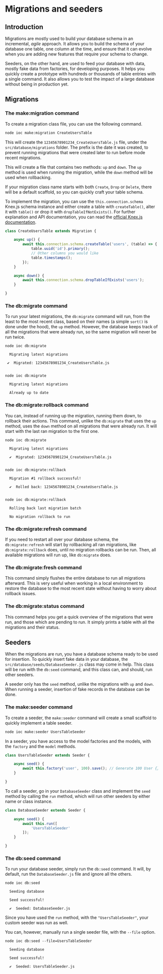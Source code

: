# Migrations and seeders

## Introduction

Migrations are mostly used to build your database schema in an incremental, _agile_ approach.
It allows you to build the schema of your database one table, one column at the time, and ensure that it can evolve when you are adding new features that require your schema to change.

Seeders, on the other hand, are used to feed your database with data, mostly fake data from factories, for developing purposes.
It helps you quickly create a prototype with hundreds or thousands of table entries with a single command.
It also allows you to test the impact of a large database without being in production yet.



## Migrations

### The make:migration command

To create a migration class file, you can use the following command.

```bash
node ioc make:migration CreateUsersTable
```

This will create the `12345678901234_CreateUsersTable.js` file, under the `src/database/migrations` folder.
The prefix is the date it was created, to prevent running migrations that were created later to run before mode recent migrations.

This will create a file that contains two methods: `up` and `down`.
The `up` method is used when running the migration, while the `down` method will be used when rollbacking.

If your migration class name starts with both `Create`, `Drop` or `Delete`, there will be a default scaffold, so you can quickly craft your table schema.

To implement the migration, you can use the `this.connection.schema` Knex.js schema instance and either create a table with `createTable()`, alter it with `table()` or drop it with `dropTableIfNotExists()`.
For further explanation and API documentation, you can read the [official Knex.js documentation](http://knexjs.org/#Schema).

```javascript
class CreateUsersTable extends Migration {

    async up() {
        await this.connection.schema.createTable('users', (table) => {
            table.uuid('id').primary();
            // Other columns you would like
            table.timestamps();
        });
    }

    async down() {
        await this.connection.schema.dropTableIfExists('users');
    }

}
```



### The db:migrate command

To run your latest migrations, the `db:migrate` command will run, from the least to the most recent class, based on their names (a simple `sort()` is done under the hood), the `up` method.
However, the database keeps track of all the migrations that were already run, so the same migration will never be run twice.

```
node ioc db:migrate

  Migrating latest migrations

 ✔  Migrated: 12345678901234_CreateUsersTable.js


node ioc db:migrate

  Migrating latest migrations

  Already up to date
```



### The db:migrate:rollback command

You can, instead of running up the migration, running them down, to rollback their actions.
This command, unlike the `db:migrate` that uses the `up` method, uses the `down` method on all migrations that were already run.
It will start with the last ran migration to the first one.

```
node ioc db:migrate

  Migrating latest migrations

  ✔  Migrated: 12345678901234_CreateUsersTable.js


node ioc db:migrate:rollback

  Migration #1 rollback successful!

  ✔  Rolled back: 12345678901234_CreateUsersTable.js


node ioc db:migrate:rollback

  Rolling back last migration batch

  No migration rollback to run
```



### The db:migrate:refresh command

If you need to restart all over your database schema, the `db:migrate:refresh` will start by rollbacking all ran migrations, like `db:migrate:rollback` does, until no migration rollbacks can be run.
Then, all available migrations will run up, like `db:migrate` does.



### The db:migrate:fresh command

This command simply flushes the entire database to run all migrations afterward.
This is very useful when working in a local environment to restore the database to the most recent state without having to worry about rollback issues.



### The db:migrate:status command

This command helps you get a quick overview of the migrations that were run, and those which are pending to run.
It simply prints a table with all the migrations and their status.



## Seeders

When the migrations are run, you have a database schema ready to be used for insertion.
To quickly insert fake data in your database, the `src/database/seeds/DatabaseSeeder.js` class may come in help.
This class will be run with the `db:seed` command, and this class can, and should, run other seeders.

A seeder only has the `seed` method, unlike the migrations with `up` and `down`.
When running a seeder, insertion of fake records in the database can be done.



### The make:seeder command

To create a seeder, the `make:seeder` command will create a small scaffold to quickly implement a table seeder.

```bash
node ioc make:seeder UsersTableSeeder
```

In a seeder, you have access to the model factories and the models, with the `factory` and the `model` methods.

```javascript
class UsersTableSeeder extends Seeder {

    async seed() {
        await this.factory('user', 100).save(); // Generate 100 User {} in a Collection {}, then save it in the database
    }

}
```

To call a seeder, go in your `DatabaseSeeder` class and implement the `seed` method by calling the `run` method, which will run other seeders by either name or class instance.

```javascript
class DatabaseSeeder extends Seeder {

    async seed() {
        await this.run([
            'UsersTableSeeder'
        ]);
    }

}
```



### The db:seed command

To run your database seeder, simply run the `db:seed` command.
It will, by default, run the `DatabaseSeeder.js` file and ignore all the others.

```
node ioc db:seed

  Seeding database

  Seed successful!

  ✔  Seeded: DatabaseSeeder.js
```

Since you have used the `run` method, with the `"UsersTableSeeder"`, your custom seeder was run as well.


You can, however, manually run a single seeder file, with the `--file` option.


```
node ioc db:seed --file=UsersTableSeeder

  Seeding database

  Seed successful!

  ✔  Seeded: UsersTableSeeder.js
```
